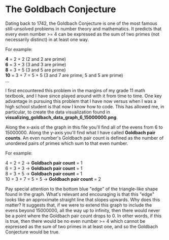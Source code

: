 # The Goldbach Conjecture

Dating back to 1742, the Goldbach Conjecture is one of the most famous still-unsolved problems in number theory and mathematics. It predicts that every even number >= 4 can be expressed as the sum of two primes (not necessarily distinct) in at least one way.

For example:

**4** = 2 + 2                 (2 and 2 are prime) </br>
**6** = 3 + 3                 (3 and 3 are prime) </br>
**8** = 3 + 5                 (3 and 5 are prime) </br>
**10** = 3 + 7 = 5 + 5        (3 and 7 are prime; 5 and 5 are prime) </br>
...

I first encountered this problem in the margins of my grade 11 math textbook, and I have since played around with it from time to time. One key advantage in pursuing this problem that I have now versus when I was a high school student is that now I know how to code. This has allowed me, in particular, to create the data visualization found in **visualizing_goldbach_data_graph_6_15000000.png**.

Along the x-axis of the graph in this file you'll find all of the evens from 6 to 15000000. Along the y-axis you'll find what I have called **Goldbach pair counts**. An even number's Goldbach pair count is defined as the number of unordered pairs of primes which sum to that even number.

For example:

4 = 2 + 2                 ->      **Goldbach pair count** = 1 </br>
6 = 3 + 3                 ->      **Goldbach pair count** = 1 </br>
8 = 3 + 5                 ->      **Goldbach pair count** = 1 </br>
10 = 3 + 7 = 5 + 5        ->      **Goldbach pair count** = 2 </br>

Pay special attention to the bottom blue "edge" of the triangle-like shape found in the graph. What's relevant and encouraging is that this "edge" looks like an approximate straight line that slopes upwards. Why does this matter? It suggests that, if we were to extend this graph to include the evens beyond 15000000, all the way up to infinity, then there would never be a point where the Goldbach pair count drops to 0. In other words, if this is true, then there would be no even number >= 4 which cannot be expressed as the sum of two primes in at least one, and so the Goldbach Conjecture would be true.
